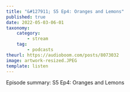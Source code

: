 ```yaml
---
title: "&#127911; S5 Ep4: Oranges and Lemons"
published: true
date: 2022-05-03-06-01
taxonomy:
    category:
        - stream
    tag:
        - podcasts
theurl: https://audioboom.com/posts/8073032
image: artwork-resized.JPEG
template: listen
---
```


Episode summary: S5 Ep4: Oranges and Lemons
